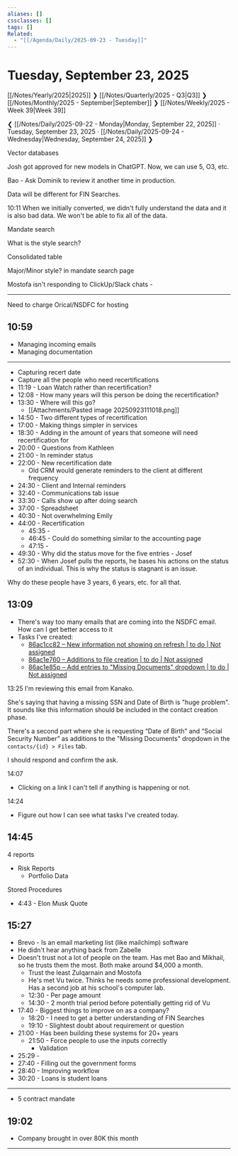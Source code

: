 ```yaml
---
aliases: []
cssclasses: []
tags: []
Related:
  - "[[/Agenda/Daily/2025-09-23 - Tuesday]]"
---
```

# Tuesday, September 23, 2025

[[/Notes/Yearly/2025|2025]] ❯ [[/Notes/Quarterly/2025 - Q3|Q3]] ❯ [[/Notes/Monthly/2025 - September|September]] ❯ [[/Notes/Weekly/2025 - Week 39|Week 39]]

❮ [[/Notes/Daily/2025-09-22 - Monday|Monday, September 22, 2025]] · Tuesday, September 23, 2025 · [[/Notes/Daily/2025-09-24 - Wednesday|Wednesday, September 24, 2025]] ❯

Vector databases

Josh got approved for new models in ChatGPT. Now, we can use 5, O3, etc.

Bao - Ask Dominik to review it another time in production.

Data will be different for FIN Searches.

<time>10:11</time>
When we initially converted, we didn't fully understand the data and it is also bad data. We won't be able to fix all of the data.

Mandate search

What is the style search?

Consolidated table

Major/Minor style? in mandate search page

Mostofa isn't responding to ClickUp/Slack chats - 

---

Need to charge Orical/NSDFC for hosting

## 10:59

- Managing incoming emails
- Managing documentation

---

- Capturing recert date
- Capture all the people who need recertifications
- 11:19 - Loan Watch rather than recertification?
- 12:08 - How many years will this person be doing the recertification?
- 13:30 - Where will this go?
    - [[Attachments/Pasted image 20250923111018.png]]
- 14:50 - Two different types of recertification
- 17:00 - Making things simpler in services
- 18:30 - Adding in the amount of years that someone will need recertification for
- 20:00 - Questions from Kathleen
- 21:00 - In reminder status
- 22:00 - New recertification date
    - Old CRM would generate reminders to the client at different frequency
- 24:30 - Client and Internal reminders
- 32:40 - Communications tab issue
- 33:30 - Calls show up after doing search
- 37:00 - Spreadsheet
- 40:30 - Not overwhelming Emily
- 44:00 - Recertification
    - 45:35 - 
    - 46:45 - Could do something similar to the accounting page
    - 47:15 - 
- 49:30 - Why did the status move for the five entries - Josef
- 52:30 - When Josef pulls the reports, he bases his actions on the status of an individual. This is why the status is stagnant is an issue.

Why do these people have 3 years, 6 years, etc. for all that.

## 13:09

- There's way too many emails that are coming into the NSDFC email. How can I get better access to it
- Tasks I've created:
    - [86ac1cc82 – New information not showing on refresh | to do | Not assigned](https://app.clickup.com/t/86ac1cc82)
    - [86ac1e760 – Additions to file creation | to do | Not assigned](https://app.clickup.com/t/86ac1e760)
    - [86ac1e85p – Add entries to "Missing Documents" dropdown | to do | Not assigned](https://app.clickup.com/t/86ac1e85p)

<time>13:25</time>
I'm reviewing this email from Kanako.

She's saying that having a missing SSN and Date of Birth is "huge problem". It sounds like this information should be included in the contact creation phase.

There's a second part where she is requesting “Date of Birth” and “Social Security Number” as additions to the "Missing Documents" dropdown in the `contacts/{id} > Files` tab.

I should respond and confirm the ask.

<time>14:07</time>
- Clicking on a link I can't tell if anything is happening or not.

<time>14:24</time>
- Figure out how I can see what tasks I've created today.

## 14:45

4 reports

- Risk Reports
    - Portfolio Data

Stored Procedures

- 4:43 - Elon Musk Quote

## 15:27

- Brevo - Is an email marketing list (like mailchimp) software
- He didn't hear anything back from Zabelle
- Doesn't trust not a lot of people on the team. Has met Bao and Mikhail, so he trusts them the most. Both make around $4,000 a month.
    - Trust the least Zulqarnain and Mostofa
    - He's met Vu twice. Thinks he needs some professional development. Has a second job at his school's computer lab.
    - 12:30 - Per page amount
    - 14:30 - 2 month trial period before potentially getting rid of Vu
- 17:40 - Biggest things to improve on as a company?
    - 18:20 - I need to get a better understanding of FIN Searches
    - 19:10 - Slightest doubt about requirement or question
- 21:00 - Has been building these systems for 20+ years
    - 21:50 - Force people to use the inputs correctly
        - Validation
- 25:29 - 
- 27:40 - Filling out the government forms
- 28:40 - Improving workflow
- 30:20 - Loans is student loans

--- 

- 5 contract mandate

## 19:02

- Company brought in over 80K this month

---

